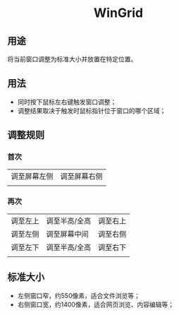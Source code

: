 <h1 align="center">WinGrid</h1>

## 用途
将当前窗口调整为标准大小并放置在特定位置。

## 用法
- 同时按下鼠标左右键触发窗口调整；
- 调整结果取决于触发时鼠标指针位于窗口的哪个区域；

## 调整规则

### 首次
|||
|-|-|
|调至屏幕左侧|调至屏幕右侧|
|||

### 再次
||||
|-|-|-|
|调至左上|调至半高/全高|调至右上|
|调至左侧|调至屏幕中间|调至右侧|
|调至左下|调至半高/全高|调至右下|
||||

## 标准大小
- 左侧窗口窄，约550像素，适合文件浏览等；
- 右侧窗口宽，约1400像素，适合网页浏览、内容编辑等；
